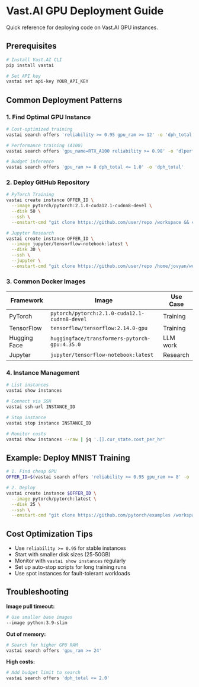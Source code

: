 # Vast.AI GPU Deployment Guide

Quick reference for deploying code on Vast.AI GPU instances.

## Prerequisites

```bash
# Install Vast.AI CLI
pip install vastai

# Set API key
vastai set api-key YOUR_API_KEY
```

## Common Deployment Patterns

### 1. Find Optimal GPU Instance

```bash
# Cost-optimized training
vastai search offers 'reliability >= 0.95 gpu_ram >= 12' -o 'dph_total'

# Performance training (A100)
vastai search offers 'gpu_name=RTX_A100 reliability >= 0.98' -o 'dlperf/$'

# Budget inference
vastai search offers 'gpu_ram >= 8 dph_total <= 1.0' -o 'dph_total'
```

### 2. Deploy GitHub Repository

```bash
# PyTorch Training
vastai create instance OFFER_ID \
  --image pytorch/pytorch:2.1.0-cuda12.1-cudnn8-devel \
  --disk 50 \
  --ssh \
  --onstart-cmd "git clone https://github.com/user/repo /workspace && cd /workspace && pip install -r requirements.txt && python train.py"

# Jupyter Research
vastai create instance OFFER_ID \
  --image jupyter/tensorflow-notebook:latest \
  --disk 30 \
  --ssh \
  --jupyter \
  --onstart-cmd "git clone https://github.com/user/repo /home/jovyan/work/"
```

### 3. Common Docker Images

| Framework    | Image                                         | Use Case |
| ------------ | --------------------------------------------- | -------- |
| PyTorch      | `pytorch/pytorch:2.1.0-cuda12.1-cudnn8-devel` | Training |
| TensorFlow   | `tensorflow/tensorflow:2.14.0-gpu`            | Training |
| Hugging Face | `huggingface/transformers-pytorch-gpu:4.35.0` | LLM work |
| Jupyter      | `jupyter/tensorflow-notebook:latest`          | Research |

### 4. Instance Management

```bash
# List instances
vastai show instances

# Connect via SSH
vastai ssh-url INSTANCE_ID

# Stop instance
vastai stop instance INSTANCE_ID

# Monitor costs
vastai show instances --raw | jq '.[].cur_state.cost_per_hr'
```

## Example: Deploy MNIST Training

```bash
# 1. Find cheap GPU
OFFER_ID=$(vastai search offers 'reliability >= 0.95 gpu_ram >= 8' -o 'dph_total' --raw | jq -r '.[0].id')

# 2. Deploy
vastai create instance $OFFER_ID \
  --image pytorch/pytorch:latest \
  --disk 25 \
  --ssh \
  --onstart-cmd "git clone https://github.com/pytorch/examples /workspace && cd /workspace/mnist && pip install -r requirements.txt && python main.py --epochs 5"
```

## Cost Optimization Tips

- Use `reliability >= 0.95` for stable instances
- Start with smaller disk sizes (25-50GB)
- Monitor with `vastai show instances` regularly
- Set up auto-stop scripts for long training runs
- Use spot instances for fault-tolerant workloads

## Troubleshooting

**Image pull timeout:**

```bash
# Use smaller base images
--image python:3.9-slim
```

**Out of memory:**

```bash
# Search for higher GPU RAM
vastai search offers 'gpu_ram >= 24'
```

**High costs:**

```bash
# Add budget limit to search
vastai search offers 'dph_total <= 2.0'
```
